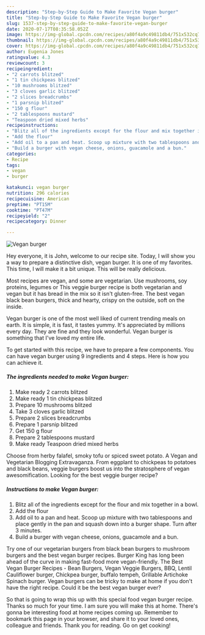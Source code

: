 ```yaml
---
description: "Step-by-Step Guide to Make Favorite Vegan burger"
title: "Step-by-Step Guide to Make Favorite Vegan burger"
slug: 1537-step-by-step-guide-to-make-favorite-vegan-burger
date: 2020-07-17T08:35:58.052Z
image: https://img-global.cpcdn.com/recipes/a80f4a9c49811db4/751x532cq70/vegan-burger-recipe-main-photo.jpg
thumbnail: https://img-global.cpcdn.com/recipes/a80f4a9c49811db4/751x532cq70/vegan-burger-recipe-main-photo.jpg
cover: https://img-global.cpcdn.com/recipes/a80f4a9c49811db4/751x532cq70/vegan-burger-recipe-main-photo.jpg
author: Eugenia Jones
ratingvalue: 4.3
reviewcount: 3
recipeingredient:
- "2 carrots blitzed"
- "1 tin chickpeas blitzed"
- "10 mushrooms blitzed"
- "3 cloves garlic blitzed"
- "2 slices breadcrumbs"
- "1 parsnip blitzed"
- "150 g flour"
- "2 tablespoons mustard"
- "Teaspoon dried mixed herbs"
recipeinstructions:
- "Blitz all of the ingredients except for the flour and mix together in a bowl."
- "Add the flour"
- "Add oil to a pan and heat. Scoop up mixture with two tablespoons and place gently in the pan and squash down into a burger shape. Turn after 3 minutes."
- "Build a burger with vegan cheese, onions, guacamole and a bun."
categories:
- Recipe
tags:
- vegan
- burger

katakunci: vegan burger 
nutrition: 296 calories
recipecuisine: American
preptime: "PT15M"
cooktime: "PT47M"
recipeyield: "2"
recipecategory: Dinner

---
```



![Vegan burger](https://img-global.cpcdn.com/recipes/a80f4a9c49811db4/751x532cq70/vegan-burger-recipe-main-photo.jpg)

Hey everyone, it is John, welcome to our recipe site. Today, I will show you a way to prepare a distinctive dish, vegan burger. It is one of my favorites. This time, I will make it a bit unique. This will be really delicious.

Most recipes are vegan, and some are vegetarian. Use mushrooms, soy proteins, legumes or This veggie burger recipe is both vegetarian and vegan but it has bread in the mix so it isn&#39;t gluten-free. The best vegan black bean burgers, thick and hearty, crispy on the outside, soft on the inside.

Vegan burger is one of the most well liked of current trending meals on earth. It is simple, it is fast, it tastes yummy. It's appreciated by millions every day. They are fine and they look wonderful. Vegan burger is something that I've loved my entire life.


To get started with this recipe, we have to prepare a few components. You can have vegan burger using 9 ingredients and 4 steps. Here is how you can achieve it.

<!--inarticleads1-->

##### The ingredients needed to make Vegan burger:

1. Make ready 2 carrots blitzed
1. Make ready 1 tin chickpeas blitzed
1. Prepare 10 mushrooms blitzed
1. Take 3 cloves garlic blitzed
1. Prepare 2 slices breadcrumbs
1. Prepare 1 parsnip blitzed
1. Get 150 g flour
1. Prepare 2 tablespoons mustard
1. Make ready Teaspoon dried mixed herbs


Choose from herby falafel, smoky tofu or spiced sweet potato. A Vegan and Vegetarian Blogging Extravaganza. From eggplant to chickpeas to potatoes and black beans, veggie burgers boost us into the stratosphere of vegan awesomification. Looking for the best veggie burger recipe? 

<!--inarticleads2-->

##### Instructions to make Vegan burger:

1. Blitz all of the ingredients except for the flour and mix together in a bowl.
1. Add the flour
1. Add oil to a pan and heat. Scoop up mixture with two tablespoons and place gently in the pan and squash down into a burger shape. Turn after 3 minutes.
1. Build a burger with vegan cheese, onions, guacamole and a bun.


Try one of our vegetarian burgers from black bean burgers to mushroom burgers and the best vegan burger recipes. Burger King has long been ahead of the curve in making fast-food more vegan-friendly. The Best Vegan Burger Recipes - Bean Burgers, Vegan Veggie Burgers, BBQ, Lentil Cauliflower burger, Chickpea burger, buffalo tempeh, Grillable Artichoke Spinach burger. Vegan burgers can be tricky to make at home if you don&#39;t have the right recipe. Could it be the best vegan burger ever? 

So that is going to wrap this up with this special food vegan burger recipe. Thanks so much for your time. I am sure you will make this at home. There's gonna be interesting food at home recipes coming up. Remember to bookmark this page in your browser, and share it to your loved ones, colleague and friends. Thank you for reading. Go on get cooking!
